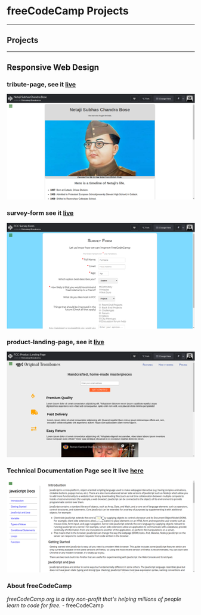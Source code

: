 # freeCodeCamp Projects

---

## Projects

---

## Responsive Web Design

### tribute-page, see it [live](https://codepen.io/Ratnadeep/full/JvGgeQ)

![screen-shot](/Responsive-Web-Design/tribute-page/img/screen-shot.png)

### survey-form see it [live](https://codepen.io/Ratnadeep/pen/Oadoyv)

![screen-shot](/Responsive-Web-Design/survey-form/img/screen-shot.png)

### product-landing-page, see it [live](https://codepen.io/Ratnadeep/full/PXomqP)

![screen-shot](/Responsive-Web-Design/Product-Landing-Page/img/screen-shot.png)

### Technical Documentation Page see it live [here](https://codepen.io/Ratnadeep/full/zyjeOP)

![screen-shot](/Responsive-Web-Design/technical-documentation-page/img/screen-shot.png)

### About freeCodeCamp

_freeCodeCamp.org is a tiny non-profit that's helping millions of people learn to code for free._ - freeCodeCamp
